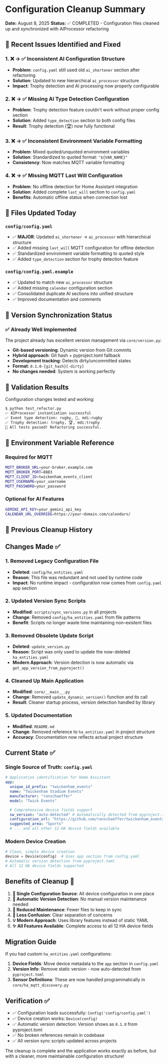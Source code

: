 # Configuration Cleanup Summary

**Date:** August 8, 2025
**Status:** ✅ COMPLETED - Configuration files cleaned up and synchronized with AIProcessor refactoring

## 🎯 **Recent Issues Identified and Fixed**

### 1. **❌ → ✅ Inconsistent AI Configuration Structure**

- **Problem**: `config.yaml` still used old `ai_shortener` section after refactoring
- **Solution**: Updated to new hierarchical `ai_processor` structure
- **Impact**: Trophy detection and AI processing now properly configurable

### 2. **❌ → ✅ Missing AI Type Detection Configuration**

- **Problem**: Trophy detection feature couldn't work without proper config section
- **Solution**: Added `type_detection` section to both config files
- **Result**: Trophy detection (🏆) now fully functional

### 3. **❌ → ✅ Inconsistent Environment Variable Formatting**

- **Problem**: Mixed quoted/unquoted environment variables
- **Solution**: Standardized to quoted format: `"${VAR_NAME}"`
- **Consistency**: Now matches MQTT variable formatting

### 4. **❌ → ✅ Missing MQTT Last Will Configuration**

- **Problem**: No offline detection for Home Assistant integration
- **Solution**: Added complete `last_will` section to `config.yaml`
- **Benefits**: Automatic offline status when connection lost

## 📁 **Files Updated Today**

### `config/config.yaml`

- ✅ **MAJOR**: Updated `ai_shortener` → `ai_processor` with hierarchical structure
- ✅ Added missing `last_will` MQTT configuration for offline detection
- ✅ Standardized environment variable formatting to quoted style
- ✅ Added `type_detection` section for trophy detection feature

### `config/config.yaml.example`

- ✅ Updated to match new `ai_processor` structure
- ✅ Added missing `calendar` configuration section
- ✅ Consolidated duplicate AI sections into unified structure
- ✅ Improved documentation and comments

## 🔄 **Version Synchronization Status**

### ✅ **Already Well Implemented**

The project already has excellent version management via `core/version.py`:

- **Git-based versioning**: Dynamic version from Git commits
- **Hybrid approach**: Git hash + pyproject.toml fallback
- **Development tracking**: Detects dirty/uncommitted states
- **Format**: `0.1.0-{git_hash}[-dirty]`
- **No changes needed**: System is working perfectly

## 🧪 **Validation Results**

Configuration changes tested and working:

```bash
$ python test_refactor.py
✅ AIProcessor instantiation successful
✅ Event type detection: rugby, 🏉, mdi:rugby
✅ Trophy detection: trophy, 🏆, mdi:trophy
🎉 All tests passed! Refactoring successful.
```

## 📝 **Environment Variable Reference**

### **Required for MQTT**

```bash
MQTT_BROKER_URL=your-broker.example.com
MQTT_BROKER_PORT=8883
MQTT_CLIENT_ID=twickenham_events_client
MQTT_USERNAME=your_username
MQTT_PASSWORD=your_password
```

### **Optional for AI Features**

```bash
GEMINI_API_KEY=your_gemini_api_key
CALENDAR_URL_OVERRIDE=https://your-domain.com/calendars/
```

## 📜 **Previous Cleanup History**

## Changes Made ✅

### 1. **Removed Legacy Configuration File**

- **Deleted**: `config/ha_entities.yaml`
- **Reason**: This file was redundant and not used by runtime code
- **Impact**: No runtime impact - configuration now comes from `config.yaml` app section

### 2. **Updated Version Sync Scripts**

- **Modified**: `scripts/sync_versions.py` in all projects
- **Change**: Removed `config/ha_entities.yaml` from file patterns
- **Benefit**: Scripts no longer waste time maintaining non-existent files

### 3. **Removed Obsolete Update Script**

- **Deleted**: `update_version.py`
- **Reason**: Script was only used to update the now-deleted `ha_entities.yaml`
- **Modern Approach**: Version detection is now automatic via `get_app_version_from_pyproject()`

### 4. **Cleaned Up Main Application**

- **Modified**: `core/__main__.py`
- **Change**: Removed `update_dynamic_version()` function and its call
- **Result**: Cleaner startup process, version detection handled by library

### 5. **Updated Documentation**

- **Modified**: `README.md`
- **Change**: Removed reference to `ha_entities.yaml` in project structure
- **Accuracy**: Documentation now reflects actual project structure

## Current State ✅

### **Single Source of Truth: `config.yaml`**

```yaml
# Application identification for Home Assistant
app:
  unique_id_prefix: "twickenham_events"
  name: "Twickenham Stadium Events"
  manufacturer: "ronschaeffer"
  model: "Twick Events"

  # Comprehensive device fields support
  sw_version: "auto-detected" # Automatically detected from pyproject.toml
  configuration_url: "https://github.com/ronschaeffer/twickenham_events"
  suggested_area: "Sports"
  # ... and all other 12 HA device fields available
```

### **Modern Device Creation**

```python
# Clean, simple device creation
device = Device(config)  # Uses app section from config.yaml
# Automatic version detection from pyproject.toml
# All 12 HA device fields supported
```

## Benefits of Cleanup 🎉

1. **🔧 Single Configuration Source**: All device configuration in one place
2. **🚀 Automatic Version Detection**: No manual version maintenance needed
3. **📝 Reduced Maintenance**: Fewer files to keep in sync
4. **🎯 Less Confusion**: Clear separation of concerns
5. **💡 Modern Approach**: Uses library features instead of static YAML
6. **✨ All Features Available**: Complete access to all 12 HA device fields

## Migration Guide

If you had custom `ha_entities.yaml` configurations:

1. **Device Fields**: Move device metadata to the `app` section in `config.yaml`
2. **Version Info**: Remove static version - now auto-detected from `pyproject.toml`
3. **Sensor Definitions**: These are now handled programmatically in `core/ha_mqtt_discovery.py`

## Verification ✅

- ✅ Configuration loads successfully: `Config('config/config.yaml')`
- ✅ Device creation works: `Device(config)`
- ✅ Automatic version detection: Version shows as `0.1.0` from pyproject.toml
- ✅ No broken references remain in codebase
- ✅ All version sync scripts updated across projects

The cleanup is complete and the application works exactly as before, but with a cleaner, more maintainable configuration structure!
